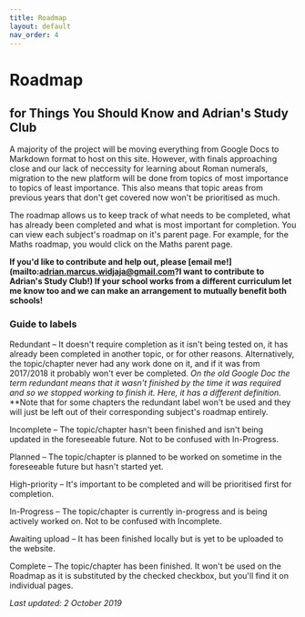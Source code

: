 ```yaml
---
title: Roadmap
layout: default
nav_order: 4
---
```


# Roadmap
## for Things You Should Know and Adrian's Study Club

A majority of the project will be moving everything from Google Docs to Markdown format to host on this site. However, with finals approaching close and our lack of neccessity for learning about Roman numerals, migration to the new platform will be done from topics of most importance to topics of least importance. This also means that topic areas from previous years that don't get covered now won't be prioritised as much.

The roadmap allows us to keep track of what needs to be completed, what has already been completed and what is most important for completion. You can view each subject's roadmap on it's parent page. For example, for the Maths roadmap, you would click on the Maths parent page.

**If you'd like to contribute and help out, please [email me!](mailto:adrian.marcus.widjaja@gmail.com?I want to contribute to Adrian's Study Club!) If your school works from a different curriculum let me know too and we can make an arrangement to mutually benefit both schools!**

### Guide to labels

<label class="label label-yellow">Redundant</label> – It doesn't require completion as it isn't being tested on, it has already been completed in another topic, or for other reasons. Alternatively, the topic/chapter never had any work done on it, and if it was from 2017/2018 it probably won't ever be completed. *On the old Google Doc the term redundant means that it wasn't finished by the time it was required and so we stopped working to finish it. Here, it has a different definition.* **Note that for some chapters the redundant label won't be used and they will just be left out of their corresponding subject's roadmap entirely.

<label class="label label-yellow">Incomplete</label> – The topic/chapter hasn't been finished and isn't being updated in the foreseeable future. Not to be confused with In-Progress.

<label class="label label-purple">Planned</label> – The topic/chapter is planned to be worked on sometime in the foreseeable future but hasn't started yet.

<label class="label label-red">High-priority</label> – It's important to be completed and will be prioritised first for completion.

<label class="label label-blue">In-Progress</label> – The topic/chapter is currently in-progress and is being actively worked on. Not to be confused with Incomplete.

<label class="label label-blue">Awaiting upload</label> – It has been finished locally but is yet to be uploaded to the website.

<label class="label label-green">Complete</label> – The topic/chapter has been finished. It won't be used on the Roadmap as it is substituted by the checked checkbox, but you'll find it on individual pages. 

*Last updated: 2 October 2019*









